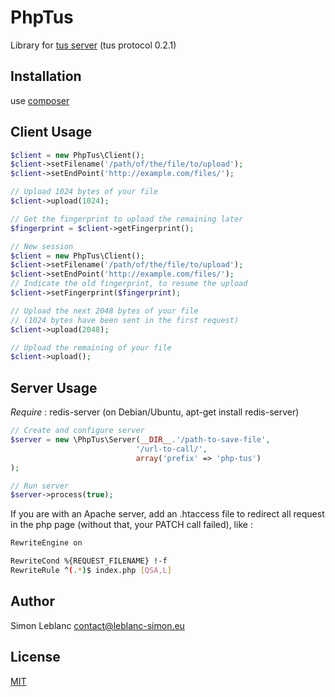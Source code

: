 PhpTus
======

Library for [tus server](http://www.tus.io/) (tus protocol 0.2.1)

Installation
------------

use [composer](http://getcomposer.org/)

Client Usage
------------

```php
$client = new PhpTus\Client();
$client->setFilename('/path/of/the/file/to/upload');
$client->setEndPoint('http://example.com/files/');

// Upload 1024 bytes of your file
$client->upload(1024);

// Get the fingerprint to upload the remaining later
$fingerprint = $client->getFingerprint();

// New session
$client = new PhpTus\Client();
$client->setFilename('/path/of/the/file/to/upload');
$client->setEndPoint('http://example.com/files/');
// Indicate the old fingerprint, to resume the upload
$client->setFingerprint($fingerprint);

// Upload the next 2048 bytes of your file 
// (1024 bytes have been sent in the first request)
$client->upload(2048);

// Upload the remaining of your file
$client->upload();
```

Server Usage
------------

*Require* : redis-server (on Debian/Ubuntu, apt-get install redis-server)

```php
// Create and configure server
$server = new \PhpTus\Server(__DIR__.'/path-to-save-file', 
                            '/url-to-call/', 
                            array('prefix' => 'php-tus')
);

// Run server
$server->process(true);
```

If you are with an Apache server, add an .htaccess file to redirect all request in the php page (without that, your PATCH call failed), like :

```bash
RewriteEngine on

RewriteCond %{REQUEST_FILENAME} !-f
RewriteRule ^(.*)$ index.php [QSA,L]
```


Author
------

Simon Leblanc <contact@leblanc-simon.eu>


License
-------

[MIT](http://opensource.org/licenses/MIT)